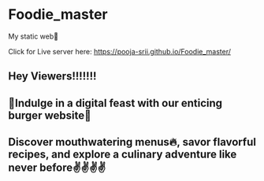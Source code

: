 # Foodie_master
My static web🍔


Click for Live server here:
https://pooja-srii.github.io/Foodie_master/

Hey Viewers!!!!!!!
-------------

🤩Indulge in a digital feast with our enticing burger website🤩
------------

Discover mouthwatering menus🔥, savor flavorful recipes, and explore a culinary adventure like never before✌️✌️✌️✌️
-------------


